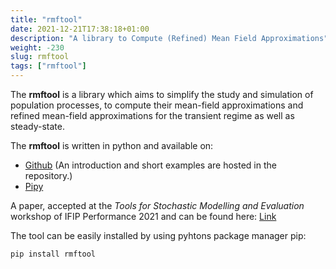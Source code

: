 ```yaml
---
title: "rmftool"
date: 2021-12-21T17:38:18+01:00
description: "A library to Compute (Refined) Mean Field Approximations"
weight: -230
slug: rmftool
tags: ["rmftool"]
---
```


The **rmftool** is a library which aims to simplify the study and simulation of population processes, to compute their mean-field approximations and refined mean-field approximations for the transient regime as well as steady-state.

The **rmftool** is written in python and available on: 
* [Github] (An introduction and short examples are hosted in the repository.)
* [Pipy]

A paper, accepted at the _Tools for Stochastic Modelling and Evaluation_ workshop of IFIP Performance 2021 and can be found here: [Link][1]


The tool can be easily installed by using pyhtons package manager pip:
```python
pip install rmftool
```

[Github]: https://github.com/ngast/rmf_tool
[Pipy]: https://pypi.org/project/rmftool/
[1]: https://hal.inria.fr/hal-03485044/document
